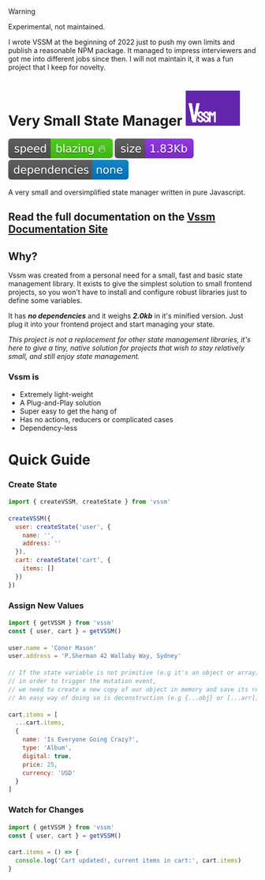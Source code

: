 > [!WARNING]
> Experimental, not maintained.
> 
> I wrote VSSM at the beginning of 2022 just to push my own limits
> and publish a reasonable NPM package. It managed to impress interviewers and got me into different jobs since then.
> I will not maintain it, it was a fun project that I keep for novelty.

# Very Small State Manager <img src="misc/assets/vssm_logo_small.png" width="110">

<img src="misc/assets/speed_blazing.svg"> <img src="misc/assets/size_183kb.svg"> <img src="misc/assets/dependencies_none.svg">



A very small and oversimplified state manager written in pure Javascript.

## Read the full documentation on the [Vssm Documentation Site](https://lnahrf.github.io/Vssm-docs/)

## Why?

Vssm was created from a personal need for a small, fast and basic state management library. It exists to give the simplest solution to small frontend projects, so you won't have to install and configure robust libraries just to define some variables.

It has **_no dependencies_** and it weighs **_2.0kb_** in it's minified version. Just plug it into your frontend project and start managing your state.

_This project is not a replacement for other state management libraries, it's here to give a tiny, native solution for projects that wish to stay relatively small, and still enjoy state management._

### Vssm is

- Extremely light-weight
- A Plug-and-Play solution
- Super easy to get the hang of
- Has no actions, reducers or complicated cases
- Dependency-less

# Quick Guide

### Create State

```javascript
import { createVSSM, createState } from 'vssm'

createVSSM({
  user: createState('user', {
    name: '',
    address: ''
  }),
  cart: createState('cart', {
    items: []
  })
})
```

### Assign New Values

```javascript
import { getVSSM } from 'vssm'
const { user, cart } = getVSSM()

user.name = 'Conor Mason'
user.address = 'P.Sherman 42 Wallaby Way, Sydney'

// If the state variable is not primitive (e.g it's an object or array),
// in order to trigger the mutation event,
// we need to create a new copy of our object in memory and save its reference inside the original variable.
// An easy way of doing so is deconstruction (e.g {...obj} or [...arr])

cart.items = [
  ...cart.items,
  {
    name: 'Is Everyone Going Crazy?',
    type: 'Album',
    digital: true,
    price: 25,
    currency: 'USD'
  }
]
```

### Watch for Changes

```javascript
import { getVSSM } from 'vssm'
const { user, cart } = getVSSM()

cart.items = () => {
  console.log('Cart updated!, current items in cart:', cart.items)
}
```
